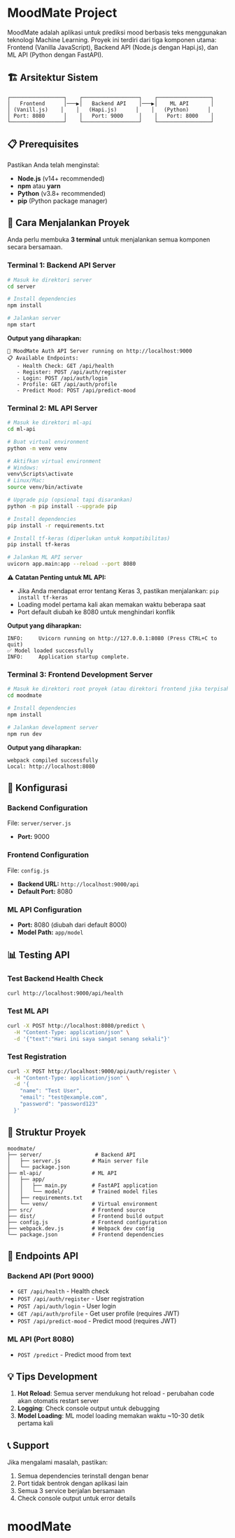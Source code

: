 # MoodMate Project

MoodMate adalah aplikasi untuk prediksi mood berbasis teks menggunakan teknologi Machine Learning. Proyek ini terdiri dari tiga komponen utama: Frontend (Vanilla JavaScript), Backend API (Node.js dengan Hapi.js), dan ML API (Python dengan FastAPI).

## 🏗️ Arsitektur Sistem

```
┌─────────────────┐    ┌──────────────────┐    ┌─────────────────┐
│   Frontend      │───▶│   Backend API    │───▶│    ML API       │
│ (Vanill.js)    │    │   (Hapi.js)      │    │   (Python)      │
│ Port: 8080      │    │   Port: 9000     │    │   Port: 8000    │
└─────────────────┘    └──────────────────┘    └─────────────────┘
```

## 📋 Prerequisites

Pastikan Anda telah menginstal:

- **Node.js** (v14+ recommended)
- **npm** atau **yarn**
- **Python** (v3.8+ recommended)
- **pip** (Python package manager)

## 🚀 Cara Menjalankan Proyek

Anda perlu membuka **3 terminal** untuk menjalankan semua komponen secara bersamaan.

### Terminal 1: Backend API Server

```bash
# Masuk ke direktori server
cd server

# Install dependencies
npm install

# Jalankan server
npm start
```

**Output yang diharapkan:**

```
🚀 MoodMate Auth API Server running on http://localhost:9000
📋 Available Endpoints:
   - Health Check: GET /api/health
   - Register: POST /api/auth/register
   - Login: POST /api/auth/login
   - Profile: GET /api/auth/profile
   - Predict Mood: POST /api/predict-mood
```

### Terminal 2: ML API Server

```bash
# Masuk ke direktori ml-api
cd ml-api

# Buat virtual environment
python -m venv venv

# Aktifkan virtual environment
# Windows:
venv\Scripts\activate
# Linux/Mac:
source venv/bin/activate

# Upgrade pip (opsional tapi disarankan)
python -m pip install --upgrade pip

# Install dependencies
pip install -r requirements.txt

# Install tf-keras (diperlukan untuk kompatibilitas)
pip install tf-keras

# Jalankan ML API server
uvicorn app.main:app --reload --port 8080
```

**⚠️ Catatan Penting untuk ML API:**

- Jika Anda mendapat error tentang Keras 3, pastikan menjalankan: `pip install tf-keras`
- Loading model pertama kali akan memakan waktu beberapa saat
- Port default diubah ke 8080 untuk menghindari konflik

**Output yang diharapkan:**

```
INFO:     Uvicorn running on http://127.0.0.1:8080 (Press CTRL+C to quit)
✅ Model loaded successfully
INFO:     Application startup complete.
```

### Terminal 3: Frontend Development Server

```bash
# Masuk ke direktori root proyek (atau direktori frontend jika terpisah)
cd moodmate

# Install dependencies
npm install

# Jalankan development server
npm run dev
```

**Output yang diharapkan:**

```
webpack compiled successfully
Local: http://localhost:8080
```

## 🔧 Konfigurasi

### Backend Configuration

File: `server/server.js`

- **Port:** 9000

### Frontend Configuration

File: `config.js`

- **Backend URL:** `http://localhost:9000/api`
- **Default Port:** 8080

### ML API Configuration

- **Port:** 8080 (diubah dari default 8000)
- **Model Path:** `app/model`

## 📊 Testing API

### Test Backend Health Check

```bash
curl http://localhost:9000/api/health
```

### Test ML API

```bash
curl -X POST http://localhost:8080/predict \
  -H "Content-Type: application/json" \
  -d '{"text":"Hari ini saya sangat senang sekali"}'
```

### Test Registration

```bash
curl -X POST http://localhost:9000/api/auth/register \
  -H "Content-Type: application/json" \
  -d '{
    "name": "Test User",
    "email": "test@example.com",
    "password": "password123"
  }'
```

## 📁 Struktur Proyek

```
moodmate/
├── server/                 # Backend API
│   ├── server.js          # Main server file
│   └── package.json
├── ml-api/                # ML API
│   ├── app/
│   │   ├── main.py        # FastAPI application
│   │   └── model/         # Trained model files
│   ├── requirements.txt
│   └── venv/              # Virtual environment
├── src/                   # Frontend source
├── dist/                  # Frontend build output
├── config.js              # Frontend configuration
├── webpack.dev.js         # Webpack dev config
└── package.json           # Frontend dependencies
```

## 🚪 Endpoints API

### Backend API (Port 9000)

- `GET /api/health` - Health check
- `POST /api/auth/register` - User registration
- `POST /api/auth/login` - User login
- `GET /api/auth/profile` - Get user profile (requires JWT)
- `POST /api/predict-mood` - Predict mood (requires JWT)

### ML API (Port 8080)

- `POST /predict` - Predict mood from text

## 💡 Tips Development

1. **Hot Reload**: Semua server mendukung hot reload - perubahan code akan otomatis restart server
2. **Logging**: Check console output untuk debugging
3. **Model Loading**: ML model loading memakan waktu ~10-30 detik pertama kali

## 📞 Support

Jika mengalami masalah, pastikan:

1. Semua dependencies terinstall dengan benar
2. Port tidak bentrok dengan aplikasi lain
3. Semua 3 service berjalan bersamaan
4. Check console output untuk error details
# moodMate
